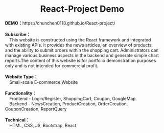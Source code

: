 <h1 align='center'>React-Project Demo</h1>  
<b>DEMO：</b>https://chunchen0118.github.io/React-project/ 
</br>
</br>
<b>Subscribe：</b> 
</br>
<span>&emsp;This website is constructed using the React framework and integrated with existing APIs. It provides the news articles, an overview of products, and the ability to submit orders within the shopping cart. Administrators can manage various business aspects in the backend and generate simple chart reports.The content of this website is for portfolio demonstration purposes only and is not intended for commercial profit.</span>
</br>
</br>
<b>Website Type：</b>
</br>
<span>&emsp;Small-scale E-commerce Website </span>
</br>
</br>
<b>Functionality：</b>
</br>
<span>&emsp;Frontend - Login/Register, ShoppingCart, Coupon, GoogleMap</span>
</br>
<span>&emsp;Backend - NewsCreation, ProductCreation, OrderCreation, CouponCreation, ReportQuery </span> 
</br>
</br>
<b>Technical：</b>
</br>
<span>&emsp;HTML, CSS, JS, Bootstrap, React</span>

